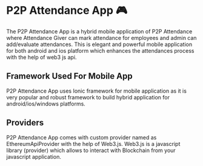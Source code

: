 # P2P Attendance App 🎮

The P2P Attendance App is a hybrid mobile application of P2P Attendance where Attendance Giver can mark attendance for employees and admin can add/evaluate attendances.
This is elegant and powerful mobile application for both android and ios platform which enhances the attendances process with the help of web3 js api.

## Framework Used For Mobile App 
P2P Attendance App uses Ionic framework for mobile application as it is very popular and robust framework to build hybrid application for android/ios/windows platforms.

## Providers
P2P Attendance App comes with custom provider named as EthereumApiProvider  with the help of Web3.js.
Web3.js is a javascript library (provider) which allows to interact with Blockchain from your javascript application.

